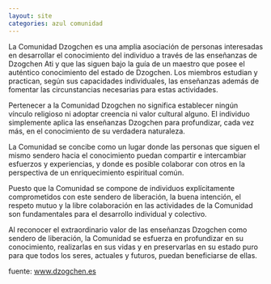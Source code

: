 ```yaml
---
layout: site
categories: azul comunidad
---
```

La Comunidad Dzogchen es una amplia asociación de personas interesadas en desarrollar el conocimiento del individuo a través de las enseñanzas de Dzogchen Ati y que las siguen bajo la guía de un maestro que posee el auténtico conocimiento del estado de Dzogchen. Los miembros estudian y practican, según sus capacidades individuales, las enseñanzas además de fomentar las circunstancias necesarias para estas actividades.

Pertenecer a la Comunidad Dzogchen no significa establecer ningún vínculo religioso ni adoptar creencia ni valor cultural alguno. El individuo simplemente aplica las enseñanzas Dzogchen para profundizar, cada vez más, en el conocimiento de su verdadera naturaleza. 

La Comunidad se concibe como un lugar donde las personas que siguen el mismo sendero hacia el conocimiento puedan compartir e intercambiar esfuerzos y experiencias, y donde es posible colaborar con otros en la perspectiva de un enriquecimiento espiritual común.

Puesto que la Comunidad se compone de individuos explícitamente comprometidos con este sendero de liberación, la buena intención, el respeto mutuo y la libre colaboración en las actividades de la Comunidad son fundamentales para el desarrollo individual y colectivo.

Al reconocer el extraordinario valor de las enseñanzas Dzogchen como sendero de liberación, la Comunidad se esfuerza en profundizar en su conocimiento, realizarlas en sus vidas y en preservarlas en su estado puro para que todos los seres, actuales y futuros, puedan beneficiarse de ellas.

fuente: www.dzogchen.es
